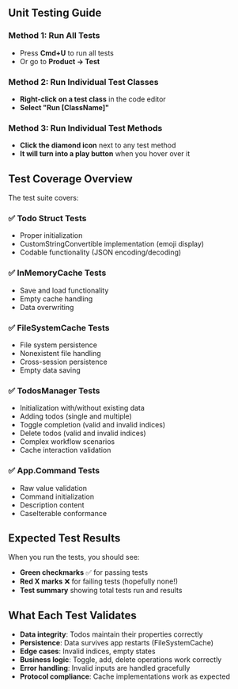 ## Unit Testing Guide

### Method 1: Run All Tests
- Press **Cmd+U** to run all tests
- Or go to **Product → Test**

### Method 2: Run Individual Test Classes
- **Right-click on a test class** in the code editor
- **Select "Run [ClassName]"**

### Method 3: Run Individual Test Methods
- **Click the diamond icon** next to any test method
- **It will turn into a play button** when you hover over it

## Test Coverage Overview

The test suite covers:

### ✅ **Todo Struct Tests**
- Proper initialization
- CustomStringConvertible implementation (emoji display)
- Codable functionality (JSON encoding/decoding)

### ✅ **InMemoryCache Tests**
- Save and load functionality
- Empty cache handling
- Data overwriting

### ✅ **FileSystemCache Tests**
- File system persistence
- Nonexistent file handling
- Cross-session persistence
- Empty data saving

### ✅ **TodosManager Tests**
- Initialization with/without existing data
- Adding todos (single and multiple)
- Toggle completion (valid and invalid indices)
- Delete todos (valid and invalid indices)
- Complex workflow scenarios
- Cache interaction validation

### ✅ **App.Command Tests**
- Raw value validation
- Command initialization
- Description content
- CaseIterable conformance

## Expected Test Results

When you run the tests, you should see:
- **Green checkmarks** ✅ for passing tests
- **Red X marks** ❌ for failing tests (hopefully none!)
- **Test summary** showing total tests run and results

## What Each Test Validates

- **Data integrity**: Todos maintain their properties correctly
- **Persistence**: Data survives app restarts (FileSystemCache)
- **Edge cases**: Invalid indices, empty states
- **Business logic**: Toggle, add, delete operations work correctly
- **Error handling**: Invalid inputs are handled gracefully
- **Protocol compliance**: Cache implementations work as expected

